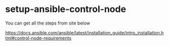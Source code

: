 # setup-ansible-control-node

You can get all the steps from site below

https://docs.ansible.com/ansible/latest/installation_guide/intro_installation.html#control-node-requirements
